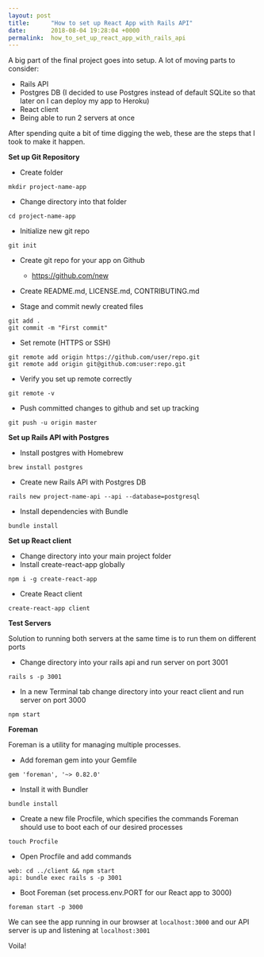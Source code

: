 ```yaml
---
layout: post
title:      "How to set up React App with Rails API"
date:       2018-08-04 19:28:04 +0000
permalink:  how_to_set_up_react_app_with_rails_api
---
```


A big part of the final project goes into setup. A lot of moving parts to consider:

* Rails API
* Postgres DB (I decided to use Postgres instead of default SQLite so that later on I can deploy my app to Heroku)
* React client
* Being able to run 2 servers at once

After spending quite a bit of time digging the web, these are the steps that I took to make it happen.

**Set up Git Repository**

* Create folder
```
mkdir project-name-app
```
* Change directory into that folder
```
cd project-name-app
```
* Initialize new git repo
```
git init
```
* Create git repo for your app on Github
  * https://github.com/new

* Create README.md, LICENSE.md, CONTRIBUTING.md

* Stage and commit newly created files
```
git add .
git commit -m "First commit"
```
* Set remote (HTTPS or SSH)
```
git remote add origin https://github.com/user/repo.git
git remote add origin git@github.com:user:repo.git
```
* Verify you set up remote correctly
```
git remote -v
```
* Push committed changes to github and set up tracking
```
git push -u origin master
```

**Set up Rails API with Postgres**

* Install postgres with Homebrew
```
brew install postgres
```
* Create new Rails API with Postgres DB
```
rails new project-name-api --api --database=postgresql
```
* Install dependencies with Bundle
```
bundle install
```

**Set up React client**

* Change directory into your main project folder 
* Install create-react-app globally
```
npm i -g create-react-app
```
* Create React client
```
create-react-app client
```


**Test Servers**

Solution to running both servers at the same time is to run them on different ports

* Change directory into your rails api and run server on port 3001
```
rails s -p 3001
```
* In a new Terminal tab change directory into your react client and run server on port 3000
```
npm start
```

**Foreman**

Foreman is a utility for managing multiple processes.

* Add foreman gem into your Gemfile
```
gem 'foreman', '~> 0.82.0'
```
* Install it with Bundler
```
bundle install
```
* Create a new file Procfile, which specifies the commands Foreman should use to boot each of our desired processes
```
touch Procfile
```
* Open Procfile and add commands
```
web: cd ../client && npm start
api: bundle exec rails s -p 3001
```
* Boot Foreman (set process.env.PORT for our React app to 3000)
```
foreman start -p 3000
```

We can see the app running in our browser at ```localhost:3000``` and our API server is up and listening at ```localhost:3001```

Voila!

